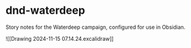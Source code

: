 # dnd-waterdeep
Story notes for the Waterdeep campaign, configured for use in Obsidian.

![[Drawing 2024-11-15 07.14.24.excalidraw]]